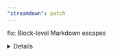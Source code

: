 ```yaml
---
"streamdown": patch
---
```


fix: Block-level Markdown escapes <details> containers when paragraphs/blank lines are present
